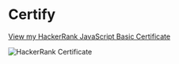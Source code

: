 # Certify
<!-- ![HackerRank Certificate](https://github.com/thannhf/Certify.git/Certify/Javascript_Basic/javascript_basic_certificate.pdf) -->
[View my HackerRank JavaScript Basic Certificate](https://github.com/thannhf/Certify.git/Certify/Javascript_Basic/javascript_basic_certificate.pdf)

![HackerRank Certificate](https://github.com/thannhf/Certify.git/Certify/Javascript_Basic/unnamed.png)
